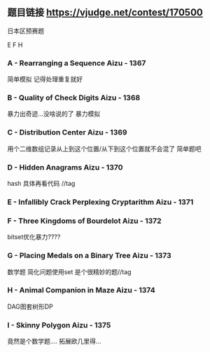 ## 题目链接 https://vjudge.net/contest/170500  
日本区预赛题<br>

E F H

### A - Rearranging a Sequence Aizu - 1367 
简单模拟 记得处理重复就好

### B - Quality of Check Digits Aizu - 1368 
暴力出奇迹...没啥说的了 暴力模拟

### C - Distribution Center Aizu - 1369 
用个二维数组记录从上到这个位置/从下到这个位置就不会混了 简单题吧

### D - Hidden Anagrams Aizu - 1370 
hash 具体再看代码  //tag

### E - Infallibly Crack Perplexing Cryptarithm Aizu - 1371 

### F - Three Kingdoms of Bourdelot Aizu - 1372 
bitset优化暴力????

### G - Placing Medals on a Binary Tree Aizu - 1373 
数学题 简化问题使用set 是个很精妙的题//tag

### H - Animal Companion in Maze Aizu - 1374 
DAG图套树形DP

### I - Skinny Polygon Aizu - 1375 
竟然是个数学题.... 拓展欧几里得...

